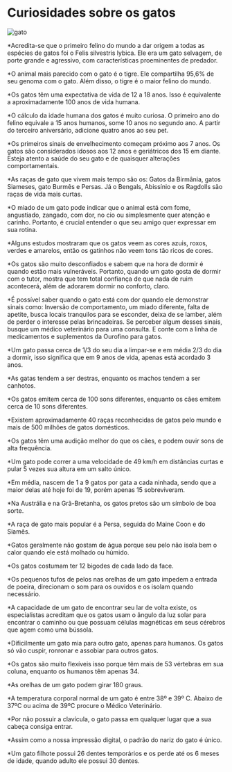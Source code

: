 # Curiosidades sobre os gatos

![gato](https://www.ourofinopet.com/media/uploads/ckuploads/2023/08/08/giphy-2_S5pwIRJ.gif)

*Acredita-se que o primeiro felino do mundo a dar origem a todas as espécies de gatos foi o Felis silvestris lybica. Ele era um gato selvagem, de porte grande e agressivo, com características proeminentes de predador.

*O animal mais parecido com o gato é o tigre. Ele compartilha 95,6% de seu genoma com o gato. Além disso, o tigre é o maior felino do mundo.

*Os gatos têm uma expectativa de vida de 12 a 18 anos. Isso é equivalente a aproximadamente 100 anos de vida humana.

*O cálculo da idade humana dos gatos é muito curiosa. O primeiro ano do felino equivale a 15 anos humanos, some 10 anos no segundo ano. A partir do terceiro aniversário, adicione quatro anos ao seu pet.

*Os primeiros sinais de envelhecimento começam próximo aos 7 anos. Os gatos são considerados idosos aos 12 anos e geriátricos dos 15 em diante. Esteja atento a saúde do seu gato e de quaisquer alterações comportamentais.

*As raças de gato que vivem mais tempo são os: Gatos da Birmânia, gatos Siameses, gato Burmês e Persas. Já o Bengals, Abissínio e os Ragdolls são raças de vida mais curtas.

*O miado de um gato pode indicar que o animal está com fome, angustiado, zangado, com dor, no cio ou simplesmente quer atenção e carinho. Portanto, é crucial entender o que seu amigo quer expressar em sua rotina.

*Alguns estudos mostraram que os gatos veem as cores azuis, roxos, verdes e amarelos, então os gatinhos não veem tons tão ricos de cores.

*Os gatos são muito desconfiados e sabem que na hora de dormir é quando estão mais vulneráveis. Portanto, quando um gato gosta de dormir com o tutor, mostra que tem total confiança de que nada de ruim acontecerá, além de adorarem dormir no conforto, claro.

*É possível saber quando o gato está com dor quando ele demonstrar sinais como: Inversão de comportamento, um miado diferente, falta de apetite, busca locais tranquilos para se esconder, deixa de se lamber, além de perder o interesse pelas brincadeiras. Se perceber algum desses sinais, busque um médico veterinário para uma consulta. E conte com a linha de medicamentos e suplementos da Ourofino para gatos.

*Um gato passa cerca de 1/3 do seu dia a limpar-se e em média 2/3 do dia a dormir, isso significa que em 9 anos de vida, apenas está acordado 3 anos.

*As gatas tendem a ser destras, enquanto os machos tendem a ser canhotos.

*Os gatos emitem cerca de 100 sons diferentes, enquanto os cães emitem cerca de 10 sons diferentes.

*Existem aproximadamente 40 raças reconhecidas de gatos pelo mundo e mais de 500 milhões de gatos domésticos.

*Os gatos têm uma audição melhor do que os cães, e podem ouvir sons de alta frequência.

*Um gato pode correr a uma velocidade de 49 km/h em distâncias curtas e pular 5 vezes sua altura em um salto único.

*Em média, nascem de 1 a 9 gatos por gata a cada ninhada, sendo que a maior delas até hoje foi de 19, porém apenas 15 sobreviveram.

 *Na Austrália e na Grã-Bretanha, os gatos pretos são um símbolo de boa sorte.

*A raça de gato mais popular é a Persa, seguida do Maine Coon e do Siamês.

*Gatos geralmente não gostam de água porque seu pelo não isola bem o calor quando ele está molhado ou húmido.

*Os gatos costumam ter 12 bigodes de cada lado da face.

*Os pequenos tufos de pelos nas orelhas de um gato impedem a entrada de poeira, direcionam o som para os ouvidos e os isolam quando necessário.

*A capacidade de um gato de encontrar seu lar de volta existe, os especialistas acreditam que os gatos usam o ângulo da luz solar para encontrar o caminho ou que possuam células magnéticas em seus cérebros que agem como uma bússola.

*Dificilmente um gato mia para outro gato, apenas para humanos. Os gatos só vão cuspir, ronronar e assobiar para outros gatos.

*Os gatos são muito flexíveis isso porque têm mais de 53 vértebras em sua coluna, enquanto os humanos têm apenas 34.

*As orelhas de um gato podem girar 180 graus.

*A temperatura corporal normal de um gato é entre 38º e 39º C. Abaixo de 37ºC ou acima de 39ºC procure o Médico Veterinário.

*Por não possuir a clavícula, o gato passa em qualquer lugar que a sua cabeça consiga entrar.

*Assim como a nossa impressão digital, o padrão do nariz do gato é único.

*Um gato filhote possui 26 dentes temporários e os perde até os 6 meses de idade, quando adulto ele possui 30 dentes.

